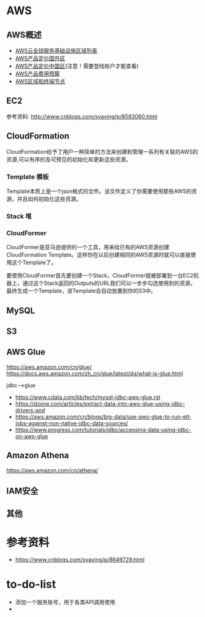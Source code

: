 # AWS

## AWS概述
- [AWS云全球服务基础设施区域列表](https://amazonaws-china.com/cn/about-aws/global-infrastructure/regional-product-services/)
- [AWS产品定价国外区](https://amazonaws-china.com/cn/pricing/services/)
- [AWS产品定价中国区](#)(注意！需要登陆账户才能查看)
- [AWS产品费用预算](http://calculator.s3.amazonaws.com/index.html)
- [AWS区域和终端节点](https://docs.aws.amazon.com/zh_cn/general/latest/gr/rande.html?key=cloudformation/27fc5750-8f03-4f10-b593-55c14d8d591c&lng=zh_CN#)
## EC2
参考资料: http://www.cnblogs.com/syaving/p/8583060.html

## CloudFormation
CloudFormation给予了用户一种简单的方法来创建和管理一系列有关联的AWS的资源,可以有序的及可预见的初始化和更新这些资源。

### Template 模板
Template本质上是一个json格式的文件。该文件定义了你需要使用那些AWS的资源，并且如何初始化这些资源。
### Stack 堆
### CloudFormer
CloudFormer是亚马逊提供的一个工具，用来给已有的AWS资源创建CloudFormation Template。这样你在以后创建相同的AWS资源时就可以直接使用这个Template了。

要使用CloudFormer首先要创建一个Stack，CloudFormer就被部署到一台EC2机器上，通过这个Stack返回的Outputs的URL我们可以一步步勾选使用到的资源，最终生成一个Template，该Template会自动放置到你的S3中。
## MySQL
## S3
## AWS Glue
https://aws.amazon.com/cn/glue/
https://docs.aws.amazon.com/zh_cn/glue/latest/dg/what-is-glue.html

jdbc-->glue
- https://www.cdata.com/kb/tech/mysql-jdbc-aws-glue.rst
- https://dzone.com/articles/extract-data-into-aws-glue-using-jdbc-drivers-and
- https://aws.amazon.com/cn/blogs/big-data/use-aws-glue-to-run-etl-jobs-against-non-native-jdbc-data-sources/
- https://www.progress.com/tutorials/jdbc/accessing-data-using-jdbc-on-aws-glue

## Amazon Athena
https://aws.amazon.com/cn/athena/
## IAM安全
## 其他
# 参考资料
- https://www.cnblogs.com/syaving/p/8649729.html

# to-do-list
- 添加一个服务账号，用于各类API调用使用
- 
